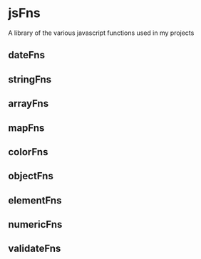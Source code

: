 # jsFns
A library of the various javascript functions used in my projects
## dateFns

## stringFns

## arrayFns

## mapFns

## colorFns

## objectFns

## elementFns

## numericFns

## validateFns

